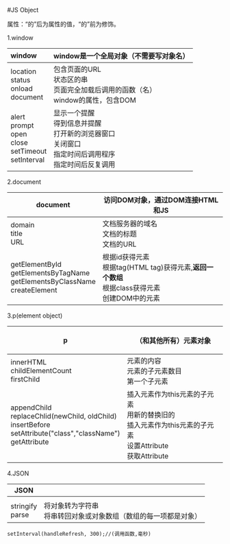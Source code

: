 #JS Object

属性：“的”后为属性的值，“的”前为修饰。

1.window

| window                                   | window是一个全局对象（不需要写对象名）                   |
| :--------------------------------------- | ---------------------------------------- |
| location<br/>status<br/>onload<br/>document<br/> | 包含页面的URL<br/>状态区的串<br/>页面完全加载后调用的函数（名）<br/>window的属性，包含DOM<br/> |
| alert<br/>prompt<br/>open<br/>close<br/>setTimeout<br/>setInterval<br/> | 显示一个提醒<br/>得到信息并提醒<br/>打开新的浏览器窗口<br/>关闭窗口<br/>指定时间后调用程序<br/>指定时间后反复调用<br/> |

2.document

| document                                 | 访问DOM对象，通过DOM连接HTML和JS                   |
| ---------------------------------------- | ---------------------------------------- |
| domain<br/>title<br/>URL<br/>            | 文档服务器的域名<br/>文档的标题<br/> 文档的URL<br/>      |
| getElementById<br/>getElementsByTagName<br/>getElementsByClassName<br/>createElement<br/> | 根据id获得元素<br/>根据tag(HTML tag)获得元素,**返回一个数组**<br/>根据class获得元素<br/>创建DOM中的元素<br/> |

3.p(element object)

| p                                        | <p>（和其他所有）元素对象                           |
| ---------------------------------------- | ---------------------------------------- |
| innerHTML<br/>childElementCount<br/>firstChild<br/> | 元素的内容<br/>元素的子元素数目<br/>第一个子元素<br/>       |
| appendChild<br/>replaceChlid(newChild, oldChild)<br/>insertBefore<br/>setAttribute("class","className")<br/>getAttribute<br/> | 插入元素作为this元素的子元素<br/>用新的替换旧的<br/>插入元素作为this元素的子元素<br/>设置Attribute<br/>获取Attribute<br/> |

4.JSON

| JSON                |                                      |
| ------------------- | ------------------------------------ |
|                     |                                      |
| stringify<br/>parse | 将对象转为字符串<br/>将串转回对象或对象数组（数组的每一项都是对象） |

```
setInterval(handleRefresh, 300);//(调用函数,毫秒)
```